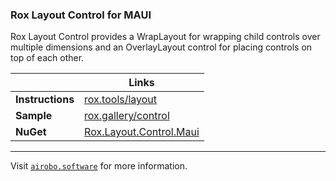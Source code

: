 ### Rox Layout Control for MAUI

Rox Layout Control provides a WrapLayout for wrapping child controls over multiple dimensions and an OverlayLayout control for placing controls on top of each other.

| | Links |
| --- | --- |
| **Instructions** | [rox.tools/layout](https://rox.tools/layout/) |
| **Sample** | [rox.gallery/control](https://rox.gallery/control/) |
| **NuGet** | [Rox.Layout.Control.Maui](https://www.nuget.org/packages/Rox.Layout.Control.Maui/) |

---
Visit [`airobo.software`](https://airobo.software/) for more information.
